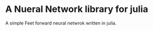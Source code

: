 

# A Nueral Network library for julia

A simple Feet forward neural netwrok written in julia. 






